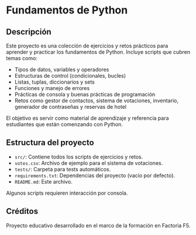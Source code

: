 # Fundamentos de Python
## Descripción

Este proyecto es una colección de ejercicios y retos prácticos para aprender y practicar los fundamentos de Python. Incluye scripts que cubren temas como:

- Tipos de datos, variables y operadores
- Estructuras de control (condicionales, bucles)
- Listas, tuplas, diccionarios y sets
- Funciones y manejo de errores
- Prácticas de consola y buenas prácticas de programación
- Retos como gestor de contactos, sistema de votaciones, inventario, generador de contraseñas y reservas de hotel

El objetivo es servir como material de aprendizaje y referencia para estudiantes que están comenzando con Python.

## Estructura del proyecto

- `src/`: Contiene todos los scripts de ejercicios y retos.
- `votes.csv`: Archivo de ejemplo para el sistema de votaciones.
- `tests/`: Carpeta para tests automáticos.
- `requirements.txt`: Dependencias del proyecto (vacío por defecto).
- `README.md`: Este archivo.

Algunos scripts requieren interacción por consola.

## Créditos
Proyecto educativo desarrollado en el marco de la formación en Factoria F5.

